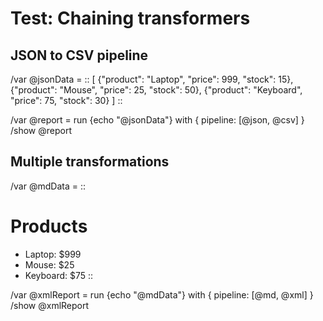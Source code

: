 # Test: Chaining transformers

## JSON to CSV pipeline
/var @jsonData = ::
[
  {"product": "Laptop", "price": 999, "stock": 15},
  {"product": "Mouse", "price": 25, "stock": 50},
  {"product": "Keyboard", "price": 75, "stock": 30}
]
::

/var @report = run {echo "@jsonData"} with { pipeline: [@json, @csv] }
/show @report

## Multiple transformations
/var @mdData = ::
# Products
- Laptop: $999
- Mouse: $25
- Keyboard: $75
::

/var @xmlReport = run {echo "@mdData"} with { pipeline: [@md, @xml] }
/show @xmlReport